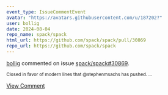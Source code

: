 ```yaml
---
event_type: IssueCommentEvent
avatar: "https://avatars.githubusercontent.com/u/187202?"
user: bollig
date: 2024-08-04
repo_name: spack/spack
html_url: https://github.com/spack/spack/pull/30869
repo_url: https://github.com/spack/spack
---
```


<a href='https://github.com/bollig' target='_blank'>bollig</a> commented on issue <a href='https://github.com/spack/spack/pull/30869' target='_blank'>spack/spack#30869</a>.

<small>Closed in favor of modern lines that @stephenmsachs has pushed. ...</small>

<a href='https://github.com/spack/spack/pull/30869' target='_blank'>View Comment</a>
